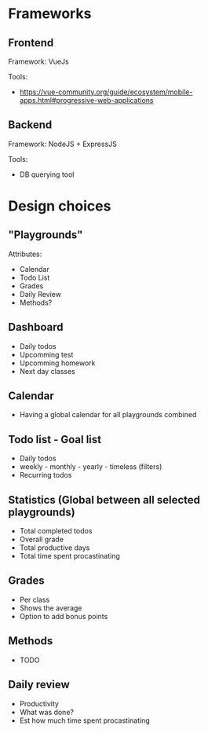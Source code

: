# Frameworks

## Frontend

Framework: VueJs

Tools:
- https://vue-community.org/guide/ecosystem/mobile-apps.html#progressive-web-applications

## Backend

Framework: NodeJS + ExpressJS

Tools:
- DB querying tool

# Design choices

## "Playgrounds"

Attributes:
- Calendar
- Todo List
- Grades
- Daily Review
- Methods?

## Dashboard

- Daily todos
- Upcomming test
- Upcomming homework
- Next day classes

## Calendar

- Having a global calendar for all playgrounds combined

## Todo list - Goal list

- Daily todos
- weekly - monthly - yearly - timeless (filters)
- Recurring todos

## Statistics (Global between all selected playgrounds)

- Total completed todos
- Overall grade
- Total productive days
- Total time spent procastinating

## Grades

- Per class 
- Shows the average
- Option to add bonus points

## Methods

- TODO

## Daily review

- Productivity
- What was done?  
- Est how much time spent procastinating
